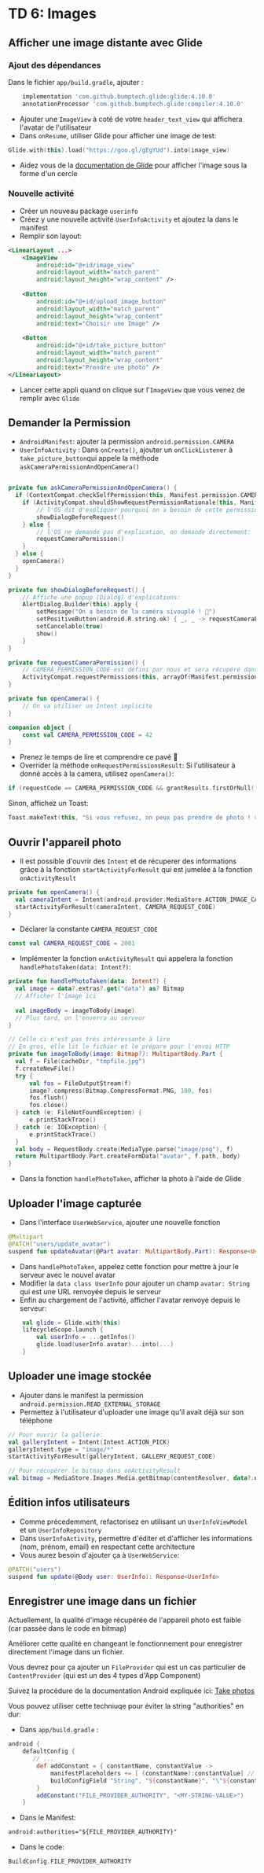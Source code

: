
# TD 6: Images
## Afficher une image distante avec Glide

### Ajout des dépendances

Dans le fichier `app/build.gradle`, ajouter :

```groovy
    implementation 'com.github.bumptech.glide:glide:4.10.0'
    annotationProcessor 'com.github.bumptech.glide:compiler:4.10.0'
```

- Ajouter une `ImageView` à coté de votre `header_text_view` qui affichera l'avatar de l'utilisateur
- Dans `onResume`, utiliser Glide pour afficher une image de test:

```kotlin
Glide.with(this).load("https://goo.gl/gEgYUd").into(image_view)
```

- Aidez vous de la [documentation de Glide](https://github.com/bumptech/glide) pour afficher l'image sous la forme d'un cercle

### Nouvelle activité
- Créer un nouveau package `userinfo`
- Créez y une nouvelle activité `UserInfoActivity` et ajoutez la dans le manifest
- Remplir son layout:

```xml
<LinearLayout ...>
    <ImageView
        android:id="@+id/image_view"
        android:layout_width="match_parent"
        android:layout_height="wrap_content" />
        
    <Button
        android:id="@+id/upload_image_button"
        android:layout_width="match_parent"
        android:layout_height="wrap_content"
        android:text="Choisir une Image" />
        
    <Button
        android:id="@+id/take_picture_button"
        android:layout_width="match_parent"
        android:layout_height="wrap_content"
        android:text="Prendre une photo" />
</LinearLayout>
```
- Lancer cette appli quand on clique sur l'`ImageView` que vous venez de remplir avec `Glide`

## Demander la Permission

- `AndroidManifest`: ajouter la permission `android.permission.CAMERA`
- `UserInfoActivity` : Dans `onCreate()`, ajouter un `onClickListener` à `take_picture_button`qui appele la méthode `askCameraPermissionAndOpenCamera()`


```kotlin

private fun askCameraPermissionAndOpenCamera() {
  if (ContextCompat.checkSelfPermission(this, Manifest.permission.CAMERA) != PackageManager.PERMISSION_GRANTED) {
    if (ActivityCompat.shouldShowRequestPermissionRationale(this, Manifest.permission.CAMERA)) {
        // l'OS dit d'expliquer pourquoi on a besoin de cette permission:
        showDialogBeforeRequest()    
    } else {
        // l'OS ne demande pas d'explication, on demande directement:
        requestCameraPermission()
    }
  } else {
    openCamera()
  }
}

private fun showDialogBeforeRequest() {
    // Affiche une popup (Dialog) d'explications: 
    AlertDialog.Builder(this).apply {
        setMessage("On a besoin de la caméra sivouplé ! 🥺")
        setPositiveButton(android.R.string.ok) { _, _ -> requestCameraPermission() }
        setCancelable(true)
        show()
    }
}

private fun requestCameraPermission() {
    // CAMERA_PERMISSION_CODE est défini par nous et sera récupéré dans onRequestPermissionsResult
    ActivityCompat.requestPermissions(this, arrayOf(Manifest.permission.CAMERA), CAMERA_PERMISSION_CODE )
}

private fun openCamera() {
    // On va utiliser un Intent implicite
}

companion object {
    const val CAMERA_PERMISSION_CODE = 42
}
```

- Prenez le temps de lire et comprendre ce pavé 🤔
- Overrider la méthode `onRequestPermissionsResult`:
Si l'utilisateur à donné accès à la camera, utilisez `openCamera()`:

```kotlin 
if (requestCode == CAMERA_PERMISSION_CODE && grantResults.firstOrNull() == PackageManager.PERMISSION_GRANTED)
```
Sinon, affichez un Toast:

```kotlin
Toast.makeText(this, "Si vous refusez, on peux pas prendre de photo ! 😢", Toast.LENGTH_LONG).show()
```


## Ouvrir l'appareil photo

- Il est possible d'ouvrir des `Intent` et de récuperer des informations grâce à la fonction `startActivityForResult` qui est jumelée à la fonction `onActivityResult`

```kotlin
private fun openCamera() {
  val cameraIntent = Intent(android.provider.MediaStore.ACTION_IMAGE_CAPTURE)
  startActivityForResult(cameraIntent, CAMERA_REQUEST_CODE)
}
```

- Déclarer la constante `CAMERA_REQUEST_CODE`

```kotlin
const val CAMERA_REQUEST_CODE = 2001
```

- Implémenter la fonction `onActivityResult` qui appelera la fonction `handlePhotoTaken(data: Intent?)`:


```kotlin
private fun handlePhotoTaken(data: Intent?) {
  val image = data?.extras?.get("data") as? Bitmap
  // Afficher l'image ici
  
  val imageBody = imageToBody(image)
  // Plus tard, on l'enverra au serveur
}

// Celle ci n'est pas très intéressante à lire
// En gros, elle lit le fichier et le prépare pour l'envoi HTTP
private fun imageToBody(image: Bitmap?): MultipartBody.Part {
  val f = File(cacheDir, "tmpfile.jpg")
  f.createNewFile()
  try {
      val fos = FileOutputStream(f)
      image?.compress(Bitmap.CompressFormat.PNG, 100, fos)
      fos.flush()
      fos.close()
  } catch (e: FileNotFoundException) {
      e.printStackTrace()
  } catch (e: IOException) {
      e.printStackTrace()
  }
  val body = RequestBody.create(MediaType.parse("image/png"), f)
  return MultipartBody.Part.createFormData("avatar", f.path, body)
}
```

- Dans la fonction `handlePhotoTaken`, afficher la photo à l'aide de Glide

## Uploader l'image capturée

- Dans l'interface `UserWebService`, ajouter une nouvelle fonction

```kotlin
@Multipart
@PATCH("users/update_avatar")
suspend fun updateAvatar(@Part avatar: MultipartBody.Part): Response<UserInfo>
```

- Dans `handlePhotoTaken`, appelez cette fonction pour mettre à jour le serveur avec le nouvel avatar
- Modifier la `data class UserInfo` pour ajouter un champ `avatar: String` qui est une URL renvoyée depuis le serveur
- Enfin au chargement de l'activité, afficher l'avatar renvoyé depuis le serveur:

```kotlin
    val glide = Glide.with(this)
    lifecycleScope.launch {
        val userInfo = ...getInfos()
        glide.load(userInfo.avatar)...into(...)
    }
```

## Uploader une image stockée
- Ajouter dans le manifest la permission `android.permission.READ_EXTERNAL_STORAGE`
- Permettez à l'utilisateur d'uploader une image qu'il avait déjà sur son téléphone

```kotlin
// Pour ouvrir la gallerie:
val galleryIntent = Intent(Intent.ACTION_PICK)
galleryIntent.type = "image/*"
startActivityForResult(galleryIntent, GALLERY_REQUEST_CODE)

// Pour récupérer le bitmap dans onActivityResult
val bitmap = MediaStore.Images.Media.getBitmap(contentResolver, data?.data)
```

## Édition infos utilisateurs
- Comme précedemment, refactorisez en utilisant un `UserInfoViewModel` et un `UserInfoRepository`
- Dans `UserInfoActivity`, permettre d'éditer et d'afficher les informations (nom, prénom, email) en respectant cette architecture
- Vous aurez besoin d'ajouter ça à `UserWebService`:

```kotlin
@PATCH("users")
suspend fun update(@Body user: UserInfo): Response<UserInfo>
```

## Enregistrer une image dans un fichier

Actuellement, la qualité d'image récupérée de l'appareil photo est faible (car passée dans le code en bitmap)

Améliorer cette qualité en changeant le fonctionnement pour enregistrer directement l'image dans un fichier.

Vous devrez pour ça ajouter un `FileProvider` qui est un cas particulier de `ContentProvider` (qui est un des 4 types d'App Component)

Suivez la procédure de la documentation Android expliquée ici: [Take photos]()

Vous pouvez utiliser cette techniuqe pour éviter la string "authorities" en dur:

- Dans `app/build.gradle` :

```gradle
android {
    defaultConfig {
       // ...
        def addConstant = { constantName, constantValue ->
            manifestPlaceholders += [ (constantName):constantValue] // Pour utiliser dans le manifest 
            buildConfigField "String", "${constantName}", "\"${constantValue}\"" // Pour utiliser dans le code
        }
        addConstant("FILE_PROVIDER_AUTHORITY", "<MY-STRING-VALUE>")
    }
```

- Dans le Manifest: 

```xml
android:authorities="${FILE_PROVIDER_AUTHORITY}"
```

- Dans le code:

```kotlin
BuildConfig.FILE_PROVIDER_AUTHORITY
```